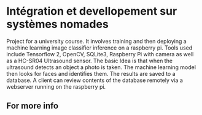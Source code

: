# Intégration et devellopement sur systèmes nomades

Project for a university course. It involves training and then deploying a machine learning image classifier inference on a raspberry pi. Tools used include Tensorflow 2, OpenCV, SQLite3, Raspberry Pi with camera as well as a HC-SR04 Ultrasound sensor. The basic Idea is that when the ultrasound detects an object a photo is taken. The machine learning model then looks for faces and identifies them. The results are saved to a database. A client can review contents of the database remotely via a webserver running on the raspberry pi.

## For more info
[check out this]: https://github.com/GonzoDMX/System_Nomads/blob/main/2022-01-01_Presentation.pdf
[and this]: https://github.com/GonzoDMX/System_Nomads/blob/main/2022-01-01_Embedded_Facial_Detection_and_Identification.pdf

